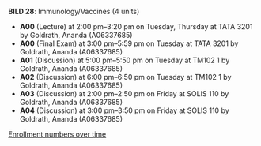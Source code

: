 **BILD 28**: Immunology/Vaccines (4 units)

- **A00** (Lecture) at 2:00 pm–3:20 pm on Tuesday, Thursday at TATA 3201 by Goldrath, Ananda (A06337685)
- **A00** (Final Exam) at 3:00 pm–5:59 pm on Tuesday at TATA 3201 by Goldrath, Ananda (A06337685)
- **A01** (Discussion) at 5:00 pm–5:50 pm on Tuesday at TM102 1 by Goldrath, Ananda (A06337685)
- **A02** (Discussion) at 6:00 pm–6:50 pm on Tuesday at TM102 1 by Goldrath, Ananda (A06337685)
- **A03** (Discussion) at 2:00 pm–2:50 pm on Friday at SOLIS 110 by Goldrath, Ananda (A06337685)
- **A04** (Discussion) at 3:00 pm–3:50 pm on Friday at SOLIS 110 by Goldrath, Ananda (A06337685)

[Enrollment numbers over time](./BILD28.tsv)
